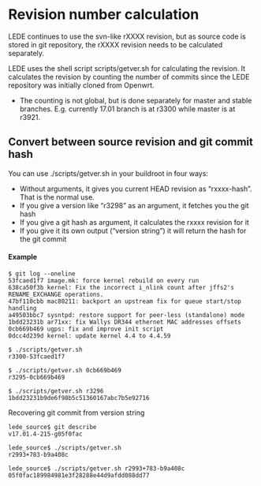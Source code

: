 # Revision number calculation

LEDE continues to use the svn-like rXXXX revision, but as source code is stored in git repository, the rXXXX revision needs to be calculated separately.

LEDE uses the shell script scripts/getver.sh for calculating the revision. It calculates the revision by counting the number of commits since the LEDE repository was initially cloned from Openwrt.

- The counting is not global, but is done separately for master and stable branches. E.g. currently 17.01 branch is at r3300 while master is at r3921.

## Convert between source revision and git commit hash

You can use ./scripts/getver.sh in your buildroot in four ways:

- Without arguments, it gives you current HEAD revision as “rxxxx-hash”. That is the normal use.
- If you give a version like “r3298” as an argument, it fetches you the git hash
- If you give a git hash as argument, it calculates the rxxxx revision for it
- If you give it its own output (“version string”) it will return the hash for the git commit

#### Example

```
$ git log --oneline
53fcaed1f7 image.mk: force kernel rebuild on every run
638ca50f3b kernel: Fix the incorrect i_nlink count after jffs2's RENAME_EXCHANGE operations.
47bf110cbb mac80211: backport an upstream fix for queue start/stop handling
a49503bbc7 sysntpd: restore support for peer-less (standalone) mode
1bdd23231b ar71xx: fix Wallys DR344 ethernet MAC addresses offsets
0cb669b469 ugps: fix and improve init script
0dcc4d239d kernel: update kernel 4.4 to 4.4.59

$ ./scripts/getver.sh 
r3300-53fcaed1f7

$ ./scripts/getver.sh 0cb669b469
r3295-0cb669b469

$ ./scripts/getver.sh r3296
1bdd23231b9de6f98b5c51360167abc7b5e92716
```

Recovering git commit from version string

```
lede_source$ git describe
v17.01.4-215-g05f0fac

lede_source$ ./scripts/getver.sh 
r2993+783-b9a408c

lede_source$ ./scripts/getver.sh r2993+783-b9a408c
05f0fac189984981e3f28288e44d9afdd088dd77
```
